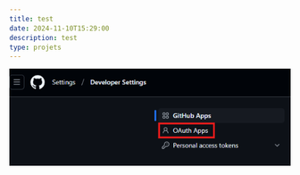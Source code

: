 ```yaml
---
title: test
date: 2024-11-10T15:29:00
description: test
type: projets
---
```

![merde](acces-oaut-setting.png "bite")
